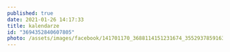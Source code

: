 ```yaml
---
published: true
date: 2021-01-26 14:17:33
title: kalendarze
id: "3694352840607805"
photo: /assets/images/facebook/141701170_3688114151231674_3552937859163677464_o.jpg
---
```

